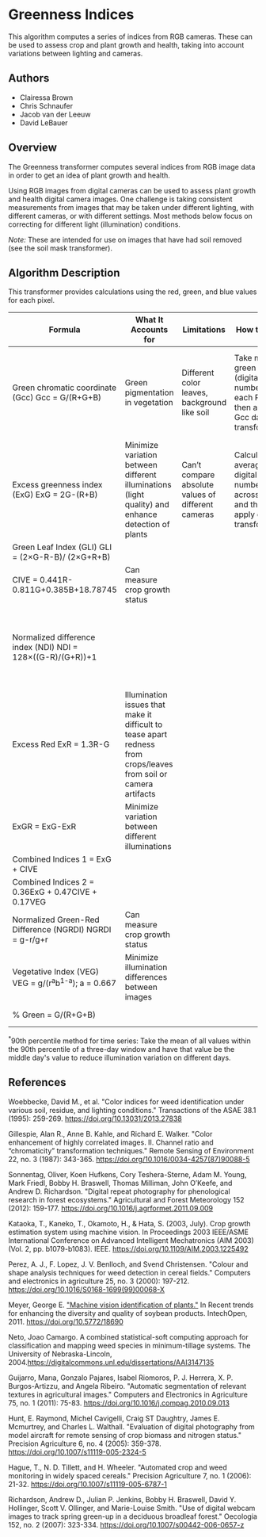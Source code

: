 # Greenness Indices

This algorithm computes a series of indices from RGB cameras. These can be used to assess crop and plant
growth and health, taking into account variations between lighting and cameras.


## Authors

- Clairessa Brown
- Chris Schnaufer
- Jacob van der Leeuw
- David LeBauer 

## Overview

The Greenness transformer computes several indices from RGB image data in order to get an idea of plant growth and
health. 

Using RGB images from digital cameras can be used to assess plant growth and health digital camera images. One challenge is taking consistent measurements from images that may be taken under different lighting, with different cameras, or with different settings. Most methods below focus on correcting for different light (illumination) conditions.

_Note:_ These are intended for use on images that have had soil removed (see the soil mask transformer).

## Algorithm Description

This transformer provides calculations using the red, green, and blue values for each pixel. 

| Formula                                                      | What It Accounts for                                                                                              | Limitations                        | How to Use it                                                                                   | Misc.                                                                                                    | Citation(s)                                                                          |
|--------------------------------------------------------------|-------------------------------------------------------------------------------------------------------------------|----------------------------------------------------|-------------------------------------------------------------------------------------------------|----------------------------------------------------------------------------------------------------------|--------------------------------------------------------------------------------------|
| Green chromatic coordinate (Gcc)  Gcc = G/(R+G+B)            | Green pigmentation in vegetation                                                                                  | Different color leaves, background like soil       | Take mean of green pixels (digital numbers) for each ROI and then apply Gcc data transformation | Calculate the 90th percentile method* to minimize variation between different illuminations | Woebbecke, D.M et. al, 1995;  Gillespie A., et al, 1987                              |
| Excess greenness index (ExG) ExG = 2G-(R+B)                  | Minimize variation between different illuminations (light quality) and enhance detection of plants                | Can’t compare absolute values of different cameras | Calculate average of digital numbers across ROI and then apply data transformation              |  Named ‘2G_RBi’ in Richardson 2007| Sonnentag, O. et. al, 2012                         |
| Green Leaf Index (GLI) GLI = (2×G-R-B)/ (2×G+R+B)            |                                                                                                                   |                                                    |                                                                                                 |                                                                                                          |                                                                                      |
| CIVE = 0.441R-0.811G+0.385B+18.78745                         | Can measure crop growth status                                                                                    |                                                    |                                                                                                 |                                                                                                          | Kataoka et. al, 2003                                                                 |
| Normalized difference index (NDI)  NDI = 128×((G-R)/(G+R))+1 |                                                                                                                   |                                                    |                                                                                                 |                                                                                                          | Perez et al., 2000 (links to original paper although equation was slightly modified) |
| Excess Red ExR = 1.3R-G                                      | Illumination issues that make it difficult to tease apart redness from crops/leaves from soil or camera artifacts |                                                    |                                                                                                 |                                                                                                          | Meyer et al., 1998 (links to closely related paper)                                  |
| ExGR = ExG-ExR                                               | Minimize variation between different illuminations                                                                |                                                    |                                                                                                 |                                                                                                          | Neto et. al, 2004                                                                    |
| Combined Indices 1 = ExG + CIVE                              |                                                                                                                   |                                                    |                                                                                                 |                                                                                                          | Guijarro et al., 2011                                                                |
| Combined Indices 2 = 0.36ExG + 0.47CIVE + 0.17VEG            |                                                                                                                   |                                                    |                                                                                                 |                                                                                                          | Guerrerro et al., 2012                                                               |
| Normalized Green-Red Difference (NGRDI) NGRDI = g-r/g+r      | Can measure crop growth status                                                                                    |                                                    |                                                                                                 |                                                                                                          | Hunt et. al, 2005                                                                    |
| Vegetative Index (VEG) VEG = g/(r<sup>a</sup>b<sup>1-a</sup>); a = 0.667           | Minimize illumination differences between images                                                                  |                                                    |                                                                                                 |                                                                                                          | Hague et al., 2006                                                                   |
| % Green = G/(R+G+B)                                          |                                                                                                                   |                                                    |                                                                                                 |                                                                                                          | Richardson et al 2007                                                                |
<sup>*</sup>90th percentile method for time series: Take the mean of all values within the 90th percentile of a three-day window and have that value be the middle day's value to reduce illumination variation on different days.

## References

Woebbecke, David M., et al. "Color indices for weed identification under various soil, residue, and lighting conditions." Transactions of the ASAE 38.1 (1995): 259-269. https://doi.org/10.13031/2013.27838

Gillespie, Alan R., Anne B. Kahle, and Richard E. Walker. "Color enhancement of highly correlated images. II. Channel ratio and “chromaticity” transformation techniques." Remote Sensing of Environment 22, no. 3 (1987): 343-365. 
https://doi.org/10.1016/0034-4257(87)90088-5

Sonnentag, Oliver, Koen Hufkens, Cory Teshera-Sterne, Adam M. Young, Mark Friedl, Bobby H. Braswell, Thomas Milliman, John O’Keefe, and Andrew D. Richardson. "Digital repeat photography for phenological research in forest ecosystems." Agricultural and Forest Meteorology 152 (2012): 159-177. https://doi.org/10.1016/j.agrformet.2011.09.009

Kataoka, T., Kaneko, T., Okamoto, H., & Hata, S. (2003, July). Crop growth estimation system using machine vision. In Proceedings 2003 IEEE/ASME International Conference on Advanced Intelligent Mechatronics (AIM 2003) (Vol. 2, pp. b1079-b1083). IEEE. https://doi.org/10.1109/AIM.2003.1225492

Perez, A. J., F. Lopez, J. V. Benlloch, and Svend Christensen. "Colour and shape analysis techniques for weed detection in cereal fields." Computers and electronics in agriculture 25, no. 3 (2000): 197-212. 
https://doi.org/10.1016/S0168-1699(99)00068-X

Meyer, George E. ["Machine vision identification of plants."](https://pdfs.semanticscholar.org/189a/08841373be95d474394a39f2693a7813b2d7.pdf) In Recent trends for enhancing the diversity and quality of soybean products. IntechOpen, 2011. https://doi.org/10.5772/18690

Neto, Joao Camargo. A combined statistical-soft computing approach for classification and mapping weed species in minimum-tillage systems. The University of Nebraska-Lincoln, 2004.https://digitalcommons.unl.edu/dissertations/AAI3147135

Guijarro, Marıa, Gonzalo Pajares, Isabel Riomoros, P. J. Herrera, X. P. Burgos-Artizzu, and Angela Ribeiro. "Automatic segmentation of relevant textures in agricultural images." Computers and Electronics in Agriculture 75, no. 1 (2011): 75-83. https://doi.org/10.1016/j.compag.2010.09.013

Hunt, E. Raymond, Michel Cavigelli, Craig ST Daughtry, James E. Mcmurtrey, and Charles L. Walthall. "Evaluation of digital photography from model aircraft for remote sensing of crop biomass and nitrogen status." Precision Agriculture 6, no. 4 (2005): 359-378. https://doi.org/10.1007/s11119-005-2324-5

Hague, T., N. D. Tillett, and H. Wheeler. "Automated crop and weed monitoring in widely spaced cereals." Precision Agriculture 7, no. 1 (2006): 21-32. https://doi.org/10.1007/s11119-005-6787-1

Richardson, Andrew D., Julian P. Jenkins, Bobby H. Braswell, David Y. Hollinger, Scott V. Ollinger, and Marie-Louise Smith. "Use of digital webcam images to track spring green-up in a deciduous broadleaf forest." Oecologia 152, no. 2 (2007): 323-334. https://doi.org/10.1007/s00442-006-0657-z
